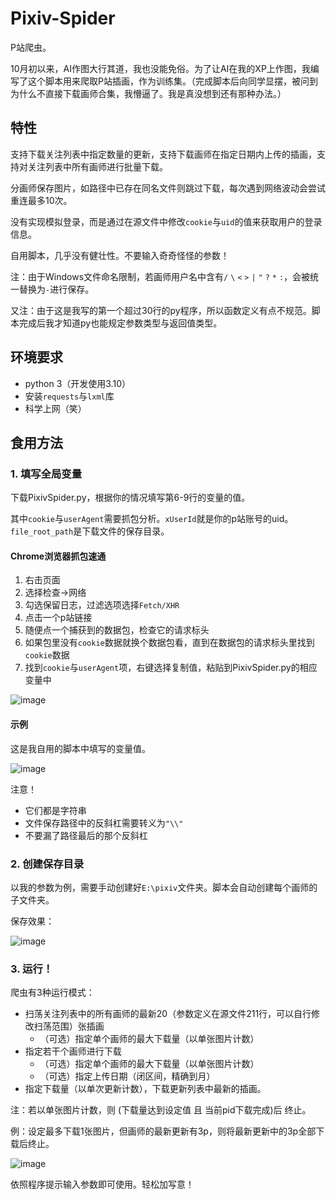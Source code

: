 # Pixiv-Spider
P站爬虫。

10月初以来，AI作图大行其道，我也没能免俗。为了让AI在我的XP上作图，我编写了这个脚本用来爬取P站插画，作为训练集。（完成脚本后向同学显摆，被问到为什么不直接下载画师合集，我懵逼了。我是真没想到还有那种办法。）

## 特性
支持下载关注列表中指定数量的更新，支持下载画师在指定日期内上传的插画，支持对关注列表中所有画师进行批量下载。

分画师保存图片，如路径中已存在同名文件则跳过下载，每次遇到网络波动会尝试重连最多10次。

没有实现模拟登录，而是通过在源文件中修改`cookie`与`uid`的值来获取用户的登录信息。

自用脚本，几乎没有健壮性。不要输入奇奇怪怪的参数！

注：由于Windows文件命名限制，若画师用户名中含有`/` `\` `<` `>` `|` `"` `?` `*` `:`，会被统一替换为`-`进行保存。

又注：由于这是我写的第一个超过30行的py程序，所以函数定义有点不规范。脚本完成后我才知道py也能规定参数类型与返回值类型。

## 环境要求
- python 3（开发使用3.10）
- 安装`requests`与`lxml`库
- 科学上网（笑）

## 食用方法

### 1. 填写全局变量
下载PixivSpider.py，根据你的情况填写第6-9行的变量的值。

其中`cookie`与`userAgent`需要抓包分析。`xUserId`就是你的p站账号的uid。`file_root_path`是下载文件的保存目录。

#### Chrome浏览器抓包速通
1. 右击页面
2. 选择检查->网络
3. 勾选保留日志，过滤选项选择`Fetch/XHR`
4. 点击一个p站链接
5. 随便点一个捕获到的数据包，检查它的请求标头
6. 如果包里没有`cookie`数据就换个数据包看，直到在数据包的请求标头里找到`cookie`数据
7. 找到`cookie`与`userAgent`项，右键选择复制值，粘贴到PixivSpider.py的相应变量中

![image](https://user-images.githubusercontent.com/108179220/197403710-d0eb522c-40be-49cd-8ca6-b238a5b0fa2d.png)

#### 示例
这是我自用的脚本中填写的变量值。

![image](https://user-images.githubusercontent.com/108179220/197404175-01b79216-314d-451e-9e32-e9348ebe986d.png)

注意！
- 它们都是字符串
- 文件保存路径中的反斜杠需要转义为`"\\"`
- 不要漏了路径最后的那个反斜杠

### 2. 创建保存目录
以我的参数为例，需要手动创建好`E:\pixiv`文件夹。脚本会自动创建每个画师的子文件夹。

保存效果：

![image](https://user-images.githubusercontent.com/108179220/197404638-93e5224c-ac98-4bc8-a4dd-a0b2d4772e0b.png)

### 3. 运行！
爬虫有3种运行模式：
- 扫荡关注列表中的所有画师的最新20（参数定义在源文件211行，可以自行修改扫荡范围）张插画
  + （可选）指定单个画师的最大下载量（以单张图片计数）
- 指定若干个画师进行下载
  + （可选）指定单个画师的最大下载量（以单张图片计数）
  + （可选）指定上传日期（闭区间，精确到月）
- 指定下载量（以单次更新计数），下载更新列表中最新的插画。

注：若以单张图片计数，则 (下载量达到设定值 且 当前pid下载完成)后 终止。

例：设定最多下载1张图片，但画师的最新更新有3p，则将最新更新中的3p全部下载后终止。

![image](https://user-images.githubusercontent.com/108179220/197545832-fc20350b-22a1-4e2a-90fe-fbcb5dce5cc1.png)

依照程序提示输入参数即可使用。轻松加写意！
